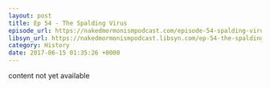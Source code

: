 ```yaml
---
layout: post
title: Ep 54 - The Spalding Virus
episode_url: https://nakedmormonismpodcast.com/episode-54-spalding-virus/
libsyn_url: https://nakedmormonismpodcast.libsyn.com/ep-54-the-spalding-virus
category: History
date: 2017-06-15 01:35:26 +0000
---
```


content not yet available
